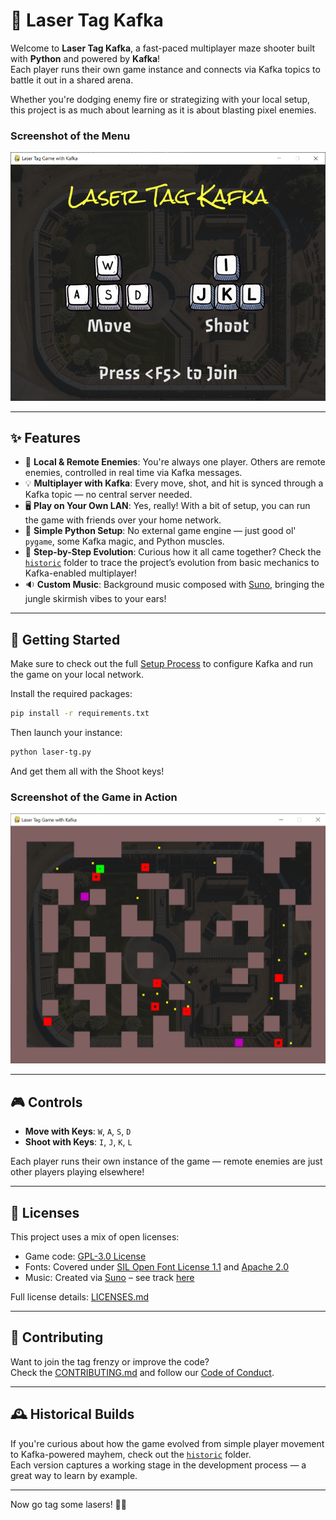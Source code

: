 # 🎯 Laser Tag Kafka

Welcome to **Laser Tag Kafka**, a fast-paced multiplayer maze shooter built with **Python** and powered by **Kafka**!  
Each player runs their own game instance and connects via Kafka topics to battle it out in a shared arena.

Whether you're dodging enemy fire or strategizing with your local setup, this project is as much about learning as it is about blasting pixel enemies.

### Screenshot of the Menu

![Laser Tag Kafka Menu](image/LaserTagKafkaMenu.png)

---

## ✨ Features

- 🔫 **Local & Remote Enemies**: You're always one player. Others are remote enemies, controlled in real time via Kafka messages.
- 💡 **Multiplayer with Kafka**: Every move, shot, and hit is synced through a Kafka topic — no central server needed.
- 🖥️ **Play on Your Own LAN**: Yes, really! With a bit of setup, you can run the game with friends over your home network.
- 🧰 **Simple Python Setup**: No external game engine — just good ol' `pygame`, some Kafka magic, and Python muscles.
- 📜 **Step-by-Step Evolution**: Curious how it all came together? Check the [`historic`](https://github.com/sght500/laser-tag-kafka/tree/main/historic) folder to trace the project’s evolution from basic mechanics to Kafka-enabled multiplayer!
- 🔉 **Custom Music**: Background music composed with [Suno](https://suno.com/song/9baf2d93-05de-4c59-8f1a-c412517e57a1), bringing the jungle skirmish vibes to your ears!

---

## 🚀 Getting Started

Make sure to check out the full [Setup Process](https://github.com/sght500/laser-tag-kafka/blob/main/setup/SETUP_PROCESS_WINDOWS.md) to configure Kafka and run the game on your local network.

Install the required packages:

```bash
pip install -r requirements.txt
```

Then launch your instance:

```bash
python laser-tg.py
```

And get them all with the Shoot keys!

### Screenshot of the Game in Action

![Playing Laser Tag Kafka](image/LaserTagKafkaPlaying.png)

---

## 🎮 Controls

- **Move with Keys**: `W`, `A`, `S`, `D`  
- **Shoot with Keys**: `I`, `J`, `K`, `L`  

Each player runs their own instance of the game — remote enemies are just other players playing elsewhere!

---

## 📜 Licenses

This project uses a mix of open licenses:

- Game code: [GPL-3.0 License](https://github.com/sght500/laser-tag-kafka/blob/main/LICENSE)
- Fonts: Covered under [SIL Open Font License 1.1](https://github.com/sght500/laser-tag-kafka/blob/main/LICENSES.md) and [Apache 2.0](https://github.com/sght500/laser-tag-kafka/blob/main/LICENSES.md)
- Music: Created via [Suno](https://suno.com) – see track [here](https://suno.com/song/9baf2d93-05de-4c59-8f1a-c412517e57a1)

Full license details: [LICENSES.md](https://github.com/sght500/laser-tag-kafka/blob/main/LICENSES.md)

---

## 🤝 Contributing

Want to join the tag frenzy or improve the code?  
Check the [CONTRIBUTING.md](https://github.com/sght500/laser-tag-kafka/blob/main/CONTRIBUTING.md) and follow our [Code of Conduct](https://github.com/sght500/laser-tag-kafka/blob/main/CODE_OF_CONDUCT.md).

---

## 🕰️ Historical Builds

If you're curious about how the game evolved from simple player movement to Kafka-powered mayhem, check out the [`historic`](https://github.com/sght500/laser-tag-kafka/tree/main/historic) folder.  
Each version captures a working stage in the development process — a great way to learn by example.

---

Now go tag some lasers! 🔫💥
